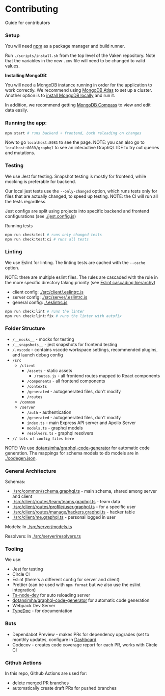 # Contributing

Guide for contributors

### Setup

You will need [npm](https://github.com/npm/cli) as a package manager and build runner.

Run `./scripts/install.sh` from the top level of the Vaken repository. Note that the variables in
the new `.env` file will need to be changed to valid values.

**Installing MongoDB:**

You will need a MongoDB instance running in order for the application to work correctly. We recommend using [MongoDB Atlas](https://www.mongodb.com/cloud/atlas) to set up a cluster. Another option is to [install MongoDB locally](https://www.mongodb.com/download-center/community) and run it.

In addition, we recommend getting [MongoDB Compass](https://www.mongodb.com/download-center/compass) to view and edit data easily.

### Running the app:

```bash
npm start # runs backend + frontend, both reloading on changes
```

Now to go `localhost:8081` to see the page.
NOTE: you can also go to `localhost:8080/graphql` to see an interactive GraphQL IDE to try out queries and mutations.

### Testing

We use Jest for testing. Snapshot testing is mostly for frontend, while mocking is preferable for backend.

Our local jest tests use the `--only-changed` option, which runs tests only for files that are actually changed, to speed up testing. NOTE: the CI will run all the tests regardless.

Jest configs are split using projects into specific backend and frontend configurations (see [./jest.config.js](./jest.config.js))

Running tests

```bash
npm run check:test # runs only changed tests
npm run check:test:ci # runs all tests
```

### Linting

We use Eslint for linting. The linting tests are cached with the `--cache` option.

NOTE: there are multiple eslint files. The rules are cascaded with the rule in the more specific directory taking priority (see [Eslint cascading hierarchy](https://eslint.org/docs/user-guide/configuring#configuration-cascading-and-hierarchy))

- client config: [./src/client/.eslintrc.js](./src/client/.eslintrc.js)
- server config: [./src/server/.eslintrc.js](./src/server/.eslintrc.js)
- general config: [./.eslintrc.js](./.eslintrc.js)

```bash
npm run check:lint # runs the linter
npm run check:lint:fix # runs the linter with autofix
```

### Folder Structure

- `/__mocks__` - mocks for testing
- `/__snapshots__` - jest snapshots for frontend testing
- `/.vscode` - contains vscode workspace settings, recommended plugins, and launch debug config
- `/src`
  - `/client`
    - `/assets` - static assets
      - `/routes.js` - all frontend routes mapped to React components
    - `/components` - all frontend components
    - `/contexts`
    - `/generated` - autogenerated files, don't modify
    - `/routes`
  - `/common`
  - `/server`
    - `/auth` - authentication
    - `/generated` - autogenerated files, don't modify
    - `index.ts` - main Express API server and Apollo Server
    - `models.ts` - graphql models
    - `resolvers.ts` - graphql resolvers
- `// lots of config files here`

NOTE: We use [dotansimha/graphql-code-generator](https://github.com/dotansimha/graphql-code-generator) for automatic code generation. The mappings for schema models to db models are in [./codegen.json](./codegen.json).

### General Architecture

Schemas:

- [./src/common/schema.graphql.ts](./src/common/schema.graphql.ts) - main schema, shared among server and client
- [./src/client/routes/team/teams.graphql.ts](./src/client/routes/team/teams.graphql.ts) - team data
- [./src/client/routes/profile/user.graphql.ts](./src/client/routes/profile/user.graphql.ts) - for a specific user
- [./src/client/routes/manage/hackers.graphql.ts](./src/client/routes/manage/hackers.graphql.ts) - hacker table
- [./src/client/me.graphql.ts](./src/common/schema.graphql.ts) - personal logged in user

Models:
In [./src/server/models.ts](./src/server/models.ts)

Resolvers:
In [./src/server/resolvers.ts](./src/server/resolvers.ts)

### Tooling

We use:

- Jest for testing
- Circle CI
- Eslint (there's a different config for server and client)
- Prettier (can be used with `npm format` but we also use the eslint integration)
- [Ts-node-dev](https://github.com/whitecolor/ts-node-dev) for auto reloading server
- [dotansimha/graphql-code-generator](https://github.com/dotansimha/graphql-code-generator) for automatic code generation
- Webpack Dev Server
- [TypeDoc](https://typedoc.org/) - for documentation

### Bots

- Dependabot Preview - makes PRs for dependency upgrades (set to monthly updates, configure in [Dashboard](https://app.dependabot.com)
- Codecov - creates code coverage report for each PR, works with Circle CI

### Github Actions

In this repo, Github Actions are used for:

- delete merged PR branches
- automatically create draft PRs for pushed branches
